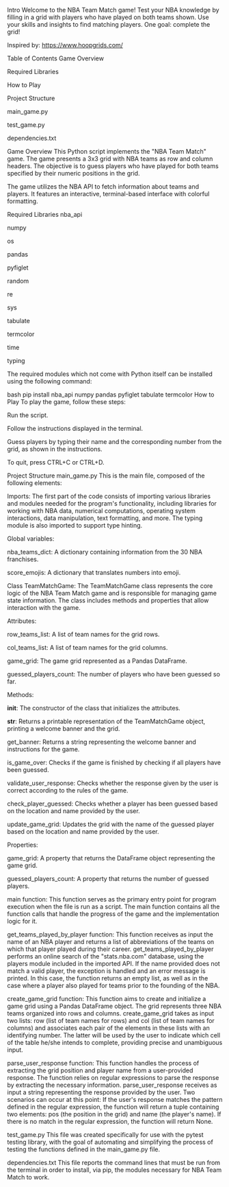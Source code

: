 Intro
Welcome to the NBA Team Match game! Test your NBA knowledge by filling in a grid with players who have played on both teams shown. Use your skills and insights to find matching players. One goal: complete the grid!

Inspired by: https://www.hoopgrids.com/

Table of Contents
Game Overview

Required Libraries

How to Play

Project Structure

main_game.py

test_game.py

dependencies.txt

Game Overview
This Python script implements the "NBA Team Match" game. The game presents a 3x3 grid with NBA teams as row and column headers. The objective is to guess players who have played for both teams specified by their numeric positions in the grid.

The game utilizes the NBA API to fetch information about teams and players. It features an interactive, terminal-based interface with colorful formatting.

Required Libraries
nba_api

numpy

os

pandas

pyfiglet

random

re

sys

tabulate

termcolor

time

typing

The required modules which not come with Python itself can be installed using the following command:

bash
pip install nba_api numpy pandas pyfiglet tabulate termcolor
How to Play
To play the game, follow these steps:

Run the script.

Follow the instructions displayed in the terminal.

Guess players by typing their name and the corresponding number from the grid, as shown in the instructions.

To quit, press CTRL+C or CTRL+D.

Project Structure
main_game.py
This is the main file, composed of the following elements:

Imports: The first part of the code consists of importing various libraries and modules needed for the program's functionality, including libraries for working with NBA data, numerical computations, operating system interactions, data manipulation, text formatting, and more. The typing module is also imported to support type hinting.

Global variables:

nba_teams_dict: A dictionary containing information from the 30 NBA franchises.

score_emojis: A dictionary that translates numbers into emoji.

Class TeamMatchGame: The TeamMatchGame class represents the core logic of the NBA Team Match game and is responsible for managing game state information. The class includes methods and properties that allow interaction with the game.

Attributes:

row_teams_list: A list of team names for the grid rows.

col_teams_list: A list of team names for the grid columns.

game_grid: The game grid represented as a Pandas DataFrame.

guessed_players_count: The number of players who have been guessed so far.

Methods:

__init__: The constructor of the class that initializes the attributes.

__str__: Returns a printable representation of the TeamMatchGame object, printing a welcome banner and the grid.

get_banner: Returns a string representing the welcome banner and instructions for the game.

is_game_over: Checks if the game is finished by checking if all players have been guessed.

validate_user_response: Checks whether the response given by the user is correct according to the rules of the game.

check_player_guessed: Checks whether a player has been guessed based on the location and name provided by the user.

update_game_grid: Updates the grid with the name of the guessed player based on the location and name provided by the user.

Properties:

game_grid: A property that returns the DataFrame object representing the game grid.

guessed_players_count: A property that returns the number of guessed players.

main function: This function serves as the primary entry point for program execution when the file is run as a script. The main function contains all the function calls that handle the progress of the game and the implementation logic for it.

get_teams_played_by_player function: This function receives as input the name of an NBA player and returns a list of abbreviations of the teams on which that player played during their career. get_teams_played_by_player performs an online search of the "stats.nba.com" database, using the players module included in the imported API. If the name provided does not match a valid player, the exception is handled and an error message is printed. In this case, the function returns an empty list, as well as in the case where a player also played for teams prior to the founding of the NBA.

create_game_grid function: This function aims to create and initialize a game grid using a Pandas DataFrame object. The grid represents three NBA teams organized into rows and columns. create_game_grid takes as input two lists: row (list of team names for rows) and col (list of team names for columns) and associates each pair of the elements in these lists with an identifying number. The latter will be used by the user to indicate which cell of the table he/she intends to complete, providing precise and unambiguous input.

parse_user_response function: This function handles the process of extracting the grid position and player name from a user-provided response. The function relies on regular expressions to parse the response by extracting the necessary information. parse_user_response receives as input a string representing the response provided by the user. Two scenarios can occur at this point: If the user's response matches the pattern defined in the regular expression, the function will return a tuple containing two elements: pos (the position in the grid) and name (the player's name). If there is no match in the regular expression, the function will return None.

test_game.py
This file was created specifically for use with the pytest testing library, with the goal of automating and simplifying the process of testing the functions defined in the main_game.py file.

dependencies.txt
This file reports the command lines that must be run from the terminal in order to install, via pip, the modules necessary for NBA Team Match to work.
